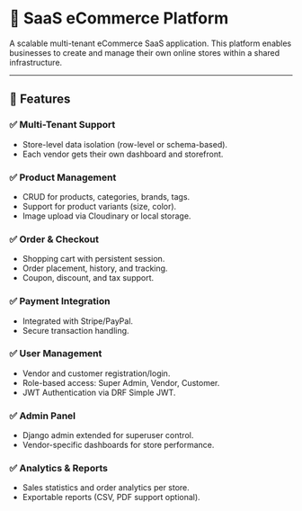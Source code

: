 # 🛒 SaaS eCommerce Platform

A scalable multi-tenant eCommerce SaaS application. This platform enables businesses to create and manage their own online stores within a shared infrastructure.

---

## 🚀 Features

### ✅ Multi-Tenant Support
- Store-level data isolation (row-level or schema-based).
- Each vendor gets their own dashboard and storefront.

### ✅ Product Management
- CRUD for products, categories, brands, tags.
- Support for product variants (size, color).
- Image upload via Cloudinary or local storage.

### ✅ Order & Checkout
- Shopping cart with persistent session.
- Order placement, history, and tracking.
- Coupon, discount, and tax support.

### ✅ Payment Integration
- Integrated with Stripe/PayPal.
- Secure transaction handling.

### ✅ User Management
- Vendor and customer registration/login.
- Role-based access: Super Admin, Vendor, Customer.
- JWT Authentication via DRF Simple JWT.

### ✅ Admin Panel
- Django admin extended for superuser control.
- Vendor-specific dashboards for store performance.

### ✅ Analytics & Reports
- Sales statistics and order analytics per store.
- Exportable reports (CSV, PDF support optional).

